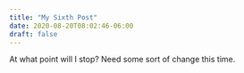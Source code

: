```yaml
---
title: "My Sixth Post"
date: 2020-08-20T08:02:46-06:00
draft: false
---
```


At what point will I stop? Need some sort of change this time.

